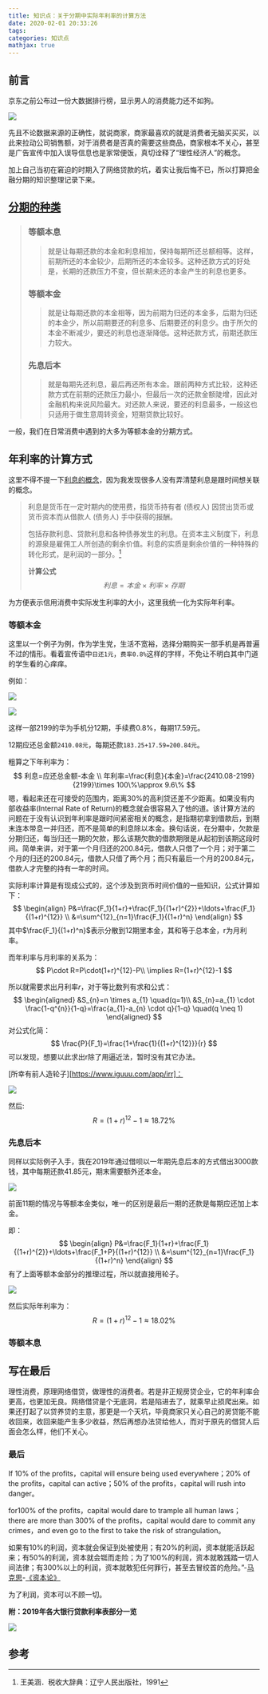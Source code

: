 ```yaml
---
title: 知识点：关于分期中实际年利率的计算方法
date: 2020-02-01 20:33:26
tags:
categories: 知识点
mathjax: true
---
```


## 前言

京东之前公布过一份大数据排行榜，显示男人的消费能力还不如狗。

![](https://raw.githubusercontent.com/a347807131/ms/master/images/20200201204212.png)

先且不论数据来源的正确性，就说商家，商家最喜欢的就是消费者无脑买买买，以此来拉动公司销售额，对于消费者是否真的需要这些商品，商家根本不关心，甚至是广告宣传中加入误导信息也是家常便饭，真切诠释了“理性经济人”的概念。

加上自己当初在窘迫的时期入了网络贷款的坑，着实让我后悔不已，所以打算把金融分期的知识整理记录下来。

## [分期的种类](https://zhidao.baidu.com/question/937301741337321652.html )

> ### 等额本息
>
> > 就是让每期还款的本金和利息相加，保持每期所还总额相等。这样，前期所还的本金较少，后期所还的本金较多。这种还款方式的好处是，长期的还款压力不变，但长期未还的本金产生的利息也更多。
>
> ### 等额本金
>
> > 就是让每期还款的本金相等，因为前期为归还的本金多，后期为归还的本金少，所以前期要还的利息多、后期要还的利息少。由于所欠的本金不断减少，要还的利息也逐渐降低。这种还款方式，前期还款压力较大。
>
> ### 先息后本
>
> > 就是每期先还利息，最后再还所有本金。跟前两种方式比较，这种还款方式在前期的还款压力最小，但最后一次的还款金额陡增，因此对金融机构来说风险最大。对还款人来说，要还的利息最多，一般这也只适用于做生意周转资金，短期贷款比较好。

一般，我们在日常消费中遇到的大多为等额本金的分期方式。

## 年利率的计算方式

这里不得不提一下[利息的概念](https://baike.baidu.com/item/%E5%B9%B4%E5%88%A9%E7%8E%87/8247785?fr=aladdin(https://baike.baidu.com/item/年利率/8247785?fr=aladdin))，因为我发现很多人没有弄清楚利息是跟时间想关联的概念。

> 利息是货币在一定时期内的使用费，指货币持有者 (债权人) 因贷出货币或货币资本而从借款人 (债务人) 手中获得的报酬。
>
> 包括存款利息、贷款利息和各种债券发生的利息。在资本主义制度下，利息的源泉是雇佣工人所创造的剩余价值。利息的实质是剩余价值的一种特殊的转化形式，是利润的一部分。[^1]
>
> **计算公式**
> $$
> 利息=本金\times 利率 \times 存期
> $$

为方便表示信用消费中实际发生利率的大小，这里我统一化为实际年利率。

### 等额本金

这里以一个例子为例，作为学生党，生活不宽裕，选择分期购买一部手机是再普遍不过的情形。看着宣传语中`日还1元`，`费率0.8%`这样的字样，不免让不明白其中门道的学生看的心痒痒。

例如：

![](https://raw.githubusercontent.com/a347807131/ms/master/images/20200201221735.png)

![](https://raw.githubusercontent.com/a347807131/ms/master/images/20200201222649.png)

这样一部2199的华为手机分12期，手续费0.8%，每期17.59元。

12期应还总金额`2410.08元`，每期还款`183.25+17.59=200.84元`。

粗算之下年利率为：
$$
利息=应还总金额-本金 \\
年利率=\frac{利息}{本金}=\frac{2410.08-2199}{2199}\times 100\%\approx 9.6\%
$$
嗯，看起来还在可接受的范围内，距离30%的高利贷还差不少距离。如果没有内部收益率(Internal Rate of  Return)的概念就会很容易入了他的道。该计算方法的问题在于没有认识到年利率是跟时间紧密相关的概念，是指期初拿到借款后，到期末连本带息一并归还，而不是简单的利息除以本金。换句话说，在分期中，欠款是分期归还，每当归还一期的欠款，那么该期欠款的借款期限是从起初到该期这段时间。简单来讲，对于第一个月归还的200.84元，借款人只借了一个月；对于第二个月的归还的200.84元，借款人只借了两个月；而只有最后一个月的200.84元，借款人才完整的持有一年的时间。

实际利率计算是有现成公式的，这个涉及到货币时间价值的一些知识，公式计算如下：
$$
\begin{align}
P&=\frac{F_1}{1+r}+\frac{F_1}{(1+r)^{2}}+\ldots+\frac{F_1}{(1+r)^{12}} \\
&=\sum^{12}_{n=1}\frac{F_1}{(1+r)^n}
\end{align}
$$
其中$\frac{F_1}{(1+r)^n}$表示分散到12期里本金，其和等于总本金，r为月利率。

而年利率与月利率的关系为：
$$
P\cdot R=P\cdot(1+r)^{12}-P\\
\implies R=(1+r)^{12}-1
$$


所以就需要求出月利率$r$，对于等比数列有求和公式：
$$
\begin{aligned}
&S_{n}=n \times a_{1} \quad(q=1)\\
&S_{n}=a_{1} \cdot \frac{1-q^{n}}{1-q}=\frac{a_{1}-a_{n} \cdot q}{1-q} \quad(q \neq 1)
\end{aligned}
$$
对公式化简：
$$
\frac{P}{F_1}=\frac{1+\frac{1}{(1+r)^{12}}}{r}
$$
可以发现，想要以此求出r除了用逼近法，暂时没有其它办法。

[所幸有前人造轮子][https://www.iguuu.com/app/irr]：

![](https://raw.githubusercontent.com/a347807131/ms/master/images/20200201232701.png)

然后:
$$
R=(1+r)^{12}-1\approx18.72\%
$$

### 先息后本

同样以实际例子入手，我在2019年通过借呗以一年期先息后本的方式借出3000款钱，其中每期还款41.85元，期末需要额外还本金。

![](https://raw.githubusercontent.com/a347807131/ms/master/images/20200202000659.png)

前面11期的情况与等额本金类似，唯一的区别是最后一期的还款是每期应还加上本金。

即：
$$
\begin{align}
P&=\frac{F_1}{1+r}+\frac{F_1}{(1+r)^{2}}+\ldots+\frac{F_1+P}{(1+r)^{12}} \\
&=\sum^{12}_{n=1}\frac{F_1}{(1+r)^n}
\end{align}
$$
有了上面等额本金部分的推理过程，所以就直接用轮子。

![](https://raw.githubusercontent.com/a347807131/ms/master/images/20200201235710.png)

然后实际年利率为：
$$
R=(1+r)^{12}-1\approx18.02\%
$$

### 等额本息

## 写在最后

理性消费，原理网络借贷，做理性的消费者。若是非正规房贷企业，它的年利率会更高，也更加无良。网络借贷是个无底洞，若是陷进去了，就乘早止损爬出来。如果还打起了以贷养贷的主意，那更是一个天坑，毕竟商家只关心自己的房贷能不能收回来，收回来能产生多少收益，然后再想办法贷给他人，而对于原先的借贷人后面会怎么样，他们不关心。

### 最后

If 10% of the profits，capital will ensure being used everywhere；20% of the profits，capital can active；50% of the profits，capital will rush into danger。

for100% of the profits，capital would dare to trample all human laws； there are more than 300% of the profits，capital would dare to commit any crimes，and even go to the first to take the risk of strangulation。

如果有10%的利润，资本就会保证到处被使用；有20%的利润，资本就能活跃起来；有50%的利润，资本就会铤而走险；为了100%的利润，资本就敢践踏一切人间法律；有300%以上的利润，资本就敢犯任何罪行，甚至去冒绞首的危险。”-[马克思](https://www.baidu.com/s?wd=马克思&tn=SE_PcZhidaonwhc_ngpagmjz&rsv_dl=gh_pc_zhidao)-[《资本论》](https://www.baidu.com/s?wd=《资本论》&tn=SE_PcZhidaonwhc_ngpagmjz&rsv_dl=gh_pc_zhidao)

为了利润，资本可以不顾一切。

**附：2019年各大银行贷款利率表部分一览**

![](https://raw.githubusercontent.com/a347807131/ms/master/images/20200202001331.png)

## 参考

[1]:https://www.cnblogs.com/Yang-Sen/p/11227108.html	"用数据分析计算分期消费利率"


[^1]: 王美涵．税收大辞典：辽宁人民出版社，1991
